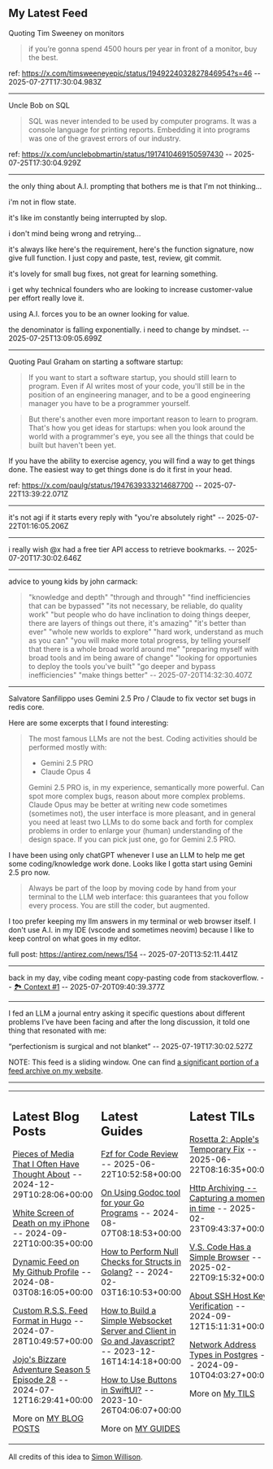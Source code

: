 ## My Latest Feed

<!-- feed starts -->
Quoting Tim Sweeney on monitors

> if you’re gonna spend 4500 hours per year in front of a monitor, buy the best.


ref: https://x.com/timsweeneyepic/status/1949224032827846954?s=46  -- 2025-07-27T17:30:04.983Z

---

Uncle Bob on SQL

> SQL was never intended to be used by computer programs. It was a console language for printing reports. Embedding it into programs was one of the gravest errors of our industry.


ref: https://x.com/unclebobmartin/status/1917410469150597430  -- 2025-07-25T17:30:04.929Z

---

the only thing about A.I. prompting that bothers me is that I'm not thinking... 

i'm not in flow state. 

it's like im constantly being interrupted by slop. 

i don't mind being wrong and retrying...

it's always like here's the requirement, here's the function signature, now give full function. I just copy and paste, test, review, git commit.

it's lovely for small bug fixes, not great for learning something.

i get why technical founders who are looking to increase customer-value per effort really love it. 

using A.I. forces you to be an owner looking for value. 

the denominator is falling exponentially. i need to change by mindset.  -- 2025-07-25T13:09:05.699Z

---

Quoting Paul Graham on starting a software startup:

> If you want to start a software startup, you should still learn to program. Even if AI writes most of your code, you'll still be in the position of an engineering manager, and to be a good engineering manager you have to be a programmer yourself.

> But there's another even more important reason to learn to program. That's how you get ideas for startups: when you look around the world with a programmer's eye, you see all the things that could be built but haven't been yet.

If you have the ability to exercise agency, you will find a way to get things done. The easiest way to get things done is do it first in your head. 

ref: https://x.com/paulg/status/1947639333214687700  -- 2025-07-22T13:39:22.071Z

---

it's not agi if it starts every reply with "you're absolutely right"  -- 2025-07-22T01:16:05.206Z

---

i really wish @x had a free tier API access to retrieve bookmarks.  -- 2025-07-20T17:30:02.646Z

---

advice to young kids by john carmack:

>"knowledge and depth"
>"through and through"
>"find inefficiencies that can be bypassed"
>"its not necessary, be reliable, do quality work"
>"but people who do have inclination to doing things deeper, there are layers of things out there, it's amazing"
>"it's better than ever"
>"whole new worlds to explore"
>"hard work, understand as much as you can"
>"you will make more total progress, by telling yourself that there is a whole broad world around me"
>"preparing myself with broad tools and im being aware of change"
>"looking for opportunies to deploy the tools you've built"
>"go deeper and bypass inefficiencies"
>"make things better"  -- 2025-07-20T14:32:30.407Z

---

Salvatore Sanfilippo uses Gemini 2.5 Pro / Claude to fix vector set bugs in redis core.

Here are some excerpts that I found interesting:

>The most famous LLMs are not the best. Coding activities should be performed mostly with:
>
>* Gemini 2.5 PRO
>* Claude Opus 4
>
>Gemini 2.5 PRO is, in my experience, semantically more powerful. Can spot more complex bugs, reason about more complex problems. Claude Opus may be better at writing new code sometimes (sometimes not), the user interface is more pleasant, and in general you need at least two LLMs to do some back and forth for complex problems in order to enlarge your (human) understanding of the design space. If you can pick just one, go for Gemini 2.5 PRO.

I have been using only chatGPT whenever I use an LLM to help me get some coding/knowledge work done. Looks like I gotta start using Gemini 2.5 pro now.

> Always be part of the loop by moving code by hand from your terminal to the LLM web interface: this guarantees that you follow every process.
> You are still the coder, but augmented.

I too prefer keeping my llm answers in my terminal or web browser itself.
I don't use A.I. in my IDE (vscode and sometimes neovim) because I like to keep control on what goes in my editor.

full post: https://antirez.com/news/154  -- 2025-07-20T13:52:11.441Z

---

back in my day, vibe coding meant copy-pasting code from stackoverflow.
 -- [🏞️ Context #1](https://cpx.tnvmadhav.me/content/image/content-images/image_Hoo9WkF.png) -- 2025-07-20T09:40:39.377Z

---

I fed an LLM a journal entry asking it specific questions about different problems I’ve have been facing and after the long discussion, it told one thing that resonated with me:

“perfectionism is surgical and not blanket”  -- 2025-07-19T17:30:02.527Z
<!-- feed ends -->

NOTE: This feed is a sliding window. One can find [a significant portion of a feed archive on my website](https://tnvmadhav.me/feed/).

---


<table><tr><td valign="top" width="33%">

## Latest Blog Posts

<!-- blog starts -->
[Pieces of Media That I Often Have Thought About](https://tnvmadhav.me/blog/pieces-of-media-that-i-often-have-thought-about/) -- 2024-12-29T10:28:06+00:00

[White Screen of Death on my iPhone](https://tnvmadhav.me/blog/white-screen-of-death-on-my-iphone/) -- 2024-09-22T10:00:35+00:00

[Dynamic Feed on My Github Profile](https://tnvmadhav.me/blog/dynamic-feed-on-my-github-profile/) -- 2024-08-03T08:16:05+00:00

[Custom R.S.S. Feed Format in Hugo](https://tnvmadhav.me/blog/custom-rss-feed-format-in-hugo/) -- 2024-07-28T10:49:57+00:00

[Jojo's Bizzare Adventure Season 5 Episode 28](https://tnvmadhav.me/blog/jojos-bizzare-adventure-season-5-episode-28/) -- 2024-07-12T16:29:41+00:00

More on [MY BLOG POSTS](https://tnvmadhav.me/blog/)
<!-- blog ends -->

</td><td valign="top" width="34%">

## Latest Guides

<!-- guide starts -->
[Fzf for Code Review](https://tnvmadhav.me/guides/fzf-for-code-review/) -- 2025-06-22T10:52:58+00:00

[On Using Godoc tool for your Go Programs](https://tnvmadhav.me/guides/on-using-godoc-tool/) -- 2024-08-07T08:18:53+00:00

[How to Perform Null Checks for Structs in Golang?](https://tnvmadhav.me/guides/how-to-perform-null-checks-for-structs-in-golang/) -- 2024-02-03T16:10:53+00:00

[How to Build a Simple Websocket Server and Client in Go and Javascript?](https://tnvmadhav.me/guides/how-to-build-a-simple-websocket-server-and-client-in-go/) -- 2023-12-16T14:14:18+00:00

[How to Use Buttons in SwiftUI?](https://tnvmadhav.me/guides/how-to-use-buttons-in-swiftui/) -- 2023-10-26T04:06:07+00:00

More on [MY GUIDES](https://tnvmadhav.me/guides/)
<!-- guide ends -->

</td><td valign="top" width="33%">

## Latest TILs

<!-- til starts -->
[Rosetta 2: Apple's Temporary Fix](https://tnvmadhav.me/til/rosetta-2/) -- 2025-06-22T08:16:35+00:00

[Http Archiving -- Capturing a moment in time](https://tnvmadhav.me/til/http-archiving/) -- 2025-02-23T09:43:37+00:00

[V.S. Code Has a Simple Browser](https://tnvmadhav.me/til/vscode-has-a-simple-browser/) -- 2025-02-22T09:15:32+00:00

[About SSH Host Key Verification](https://tnvmadhav.me/til/ssh-host-key-verification/) -- 2024-09-12T15:11:31+00:00

[Network Address Types in Postgres](https://tnvmadhav.me/til/network-address-types-in-postgres/) -- 2024-09-10T04:03:27+00:00

More on [My TILS](https://tnvmadhav.me/til/)
<!-- til ends -->

</td></tr></table>


All credits of this idea to [Simon Willison](https://github.com/simonw/simonw/).